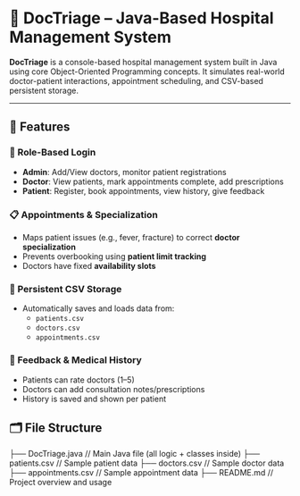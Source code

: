 # 🏥 DocTriage – Java-Based Hospital Management System

**DocTriage** is a console-based hospital management system built in Java using core Object-Oriented Programming concepts. It simulates real-world doctor-patient interactions, appointment scheduling, and CSV-based persistent storage.

---

## 🚀 Features

### 👤 Role-Based Login
- **Admin**: Add/View doctors, monitor patient registrations
- **Doctor**: View patients, mark appointments complete, add prescriptions
- **Patient**: Register, book appointments, view history, give feedback

### 📋 Appointments & Specialization
- Maps patient issues (e.g., fever, fracture) to correct **doctor specialization**
- Prevents overbooking using **patient limit tracking**
- Doctors have fixed **availability slots**

### 💾 Persistent CSV Storage
- Automatically saves and loads data from:
  - `patients.csv`
  - `doctors.csv`
  - `appointments.csv`

### 📝 Feedback & Medical History
- Patients can rate doctors (1–5)
- Doctors can add consultation notes/prescriptions
- History is saved and shown per patient


## 🗂 File Structure

├── DocTriage.java          // Main Java file (all logic + classes inside)
├── patients.csv            // Sample patient data
├── doctors.csv             // Sample doctor data
├── appointments.csv        // Sample appointment data
├── README.md               // Project overview and usage
